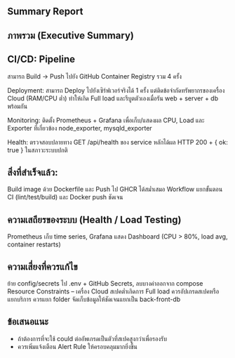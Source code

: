 ## Summary Report

## ภาพรวม (Executive Summary)
## CI/CD: Pipeline 
สามารถ Build → Push ไปยัง GitHub Container Registry รวม 4 ครั้ง

Deployment: สามารถ Deploy ไปยังเซิร์ฟเวอร์จริงได้ 1 ครั้ง แต่ติดข้อจำกัดทรัพยากรของเครื่อง Cloud (RAM/CPU ต่ำ) ทำให้เกิด Full load และรีบูตตัวเองเมื่อรัน web + server + db พร้อมกัน

Monitoring: ติดตั้ง Prometheus + Grafana เพื่อเก็บ/แสดงผล CPU, Load และ Exporter ที่เกี่ยวข้อง node_exporter, mysqld_exporter

Health: ตรวจสอบปลายทาง GET /api/health ของ service หลักได้ผล HTTP 200 + { ok: true } ในสภาวะระบบปกติ


## สิ่งที่สำเร็จแล้ว:
Build image ด้วย Dockerfile และ Push ไป GHCR ได้สม่ำเสมอ 
Workflow แยกขั้นตอน CI (lint/test/build) และ Docker push ชัดเจน


## ความเสถียรของระบบ (Health / Load Testing)
Prometheus เก็บ time series, Grafana แสดง Dashboard (CPU > 80%, load avg, container restarts)


## ความเสี่ยงที่ควรแก้ไข
ย้าย config/secrets ไป .env + GitHub Secrets, ลบบางค่าออกจาก compose
Resource Constraints – เครื่อง Cloud สเปคต่ำเกิดการ Full load ควรอัปเกรดสเปคหรือแยกบริการ
ควรแยก folder จัดเก็บข้อมูลให้ชัดเจนแยกเป็น back-front-db 


## ข้อเสนอแนะ
* ถ้าต้องการที่จะใช้ could ต่ออัพเกรดเป็นตัวที่สเปคสูงกว่าเพื่อรองรับ
* ควรเพิ่มแจ้งเตือน Alert Rule ให้ครอบคลุมมากยิ่งขึ้น
